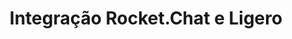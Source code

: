 ---
title: Integração Rocket.Chat e Ligero
description: Webinar com guias de como integrar Rocket.Chat e Ligero
webinarID: 001
dateEvent: 2018-05-22 10:00:00
webinarURL: https://youtube.com/embed/_LDVryNlWuw
bgSize: cover
bgColor: 030c1a
off-team-host: Diego Dorgam
off-team-host-image: "/images/default.svg"
off-team-host-role: Bot Engineer
language: Brazil
gmt: -3
cover: https://img.youtube.com/vi/_LDVryNlWuw/maxresdefault.jpg
categories:
  - Webinars
---